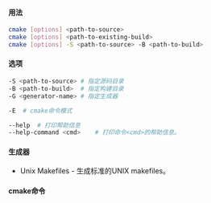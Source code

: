 #### 用法

```bash
cmake [options] <path-to-source>
cmake [options] <path-to-existing-build>
cmake [options] -S <path-to-source> -B <path-to-build>
```

#### 选项

```bash
-S <path-to-source>	# 指定源码目录
-B <path-to-build>	# 指定构建目录
-G <generator-name>	# 指定生成器

-E	# cmake命令模式

--help	# 打印帮助信息
--help-command <cmd>	# 打印命令<cmd>的帮助信息。
```

#### 生成器

- Unix Makefiles - 生成标准的UNIX makefiles。

#### cmake命令

```

```

